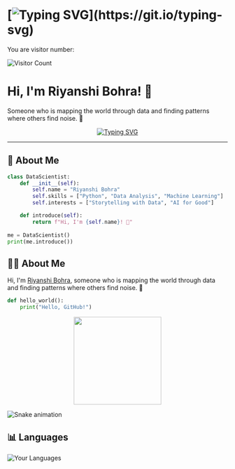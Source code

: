 # [![Typing SVG](https://readme-typing-svg.herokuapp.com?font=Fira+Code&size=18&color=F75C7E&lines=Hello!+Welcome+to+my+GitHub!)](https://git.io/typing-svg)

You are visitor number:  

<img src="https://profile-counter.glitch.me/riyanshibohra/count.svg" alt="Visitor Count" />

# Hi, I'm Riyanshi Bohra! 👋
Someone who is mapping the world through data and finding patterns where others find noise. 🌟

<div align="center">
  <a href="https://git.io/typing-svg" target="_blank">
    <img src="https://readme-typing-svg.herokuapp.com?font=Fira+Code&size=18&color=F75C7E&lines=Aspiring+Data+Scientist+%F0%9F%92%AB;Storyteller+with+Data+%F0%9F%93%88;Lifelong+Learner+%F0%9F%93%9A" alt="Typing SVG">
  </a>
</div>

---

## 🌟 About Me
```python
class DataScientist:
    def __init__(self):
        self.name = "Riyanshi Bohra"
        self.skills = ["Python", "Data Analysis", "Machine Learning"]
        self.interests = ["Storytelling with Data", "AI for Good"]

    def introduce(self):
        return f"Hi, I'm {self.name}! 🚀"
        
me = DataScientist()
print(me.introduce())
```
## 👩‍💻 About Me
Hi, I'm [Riyanshi Bohra](https://riyanshibohra.github.io/Riyanshi-Bohra/), someone who is mapping the world through data and finding patterns where others find noise. 🌟

```python
def hello_world():
    print("Hello, GitHub!")
```
<div align="center">
  <img src="https://media.giphy.com/media/hvRJCLFzcasrR4ia7z/giphy.gif" width="200">
</div>


![Snake animation](https://github.com/riyanshibohra/riyanshibohra/raw/output/github-contribution-grid-snake-dark.svg)

## 📊 Languages
![Your Languages](https://github-readme-stats.vercel.app/api/top-langs/?username=riyanshibohra&layout=compact&theme=radical)
